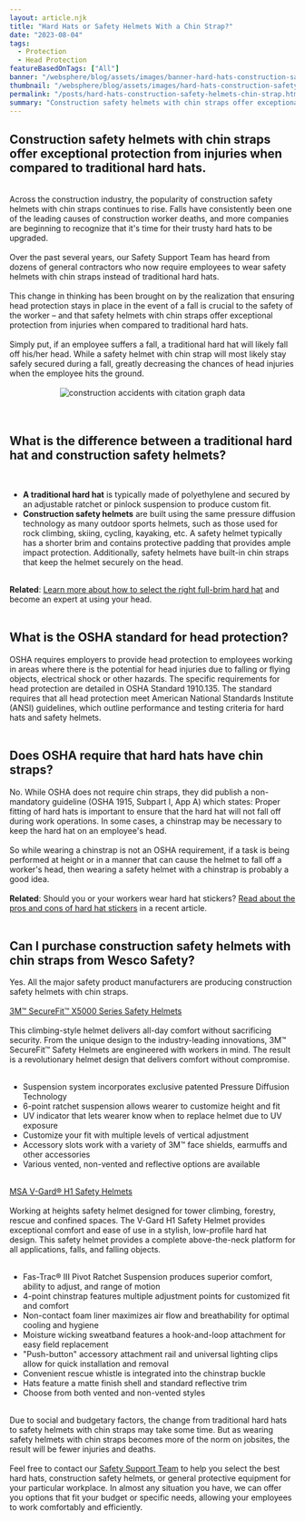 ```yaml
---
layout: article.njk
title: "Hard Hats or Safety Helmets With a Chin Strap?"
date: "2023-08-04"
tags:
  - Protection
  - Head Protection
featureBasedOnTags: ["All"]
banner: "/websphere/blog/assets/images/banner-hard-hats-construction-safety-helmets-chin-strap.webp"
thumbnail: "/websphere/blog/assets/images/hard-hats-construction-safety-helmets-chin-strap.webp"
permalink: "/posts/hard-hats-construction-safety-helmets-chin-strap.html"
summary: "Construction safety helmets with chin straps offer exceptional protection from injuries when compared to traditional hard hats."
---
```


<h2 class="intro">Construction safety helmets with chin straps offer exceptional protection from injuries when compared to traditional hard hats.</h2>
<br>
Across the construction industry, the popularity of construction safety helmets with chin straps continues to rise. Falls have consistently been one of the leading causes of construction worker deaths, and more companies are beginning to recognize that it's time for their trusty hard hats to be upgraded.
<br><br>
Over the past several years, our Safety Support Team has heard from dozens of general contractors who now require employees to wear safety helmets with chin straps instead of traditional hard hats.
<br><br>
This change in thinking has been brought on by the realization that ensuring head protection stays in place in the event of a fall is crucial to the safety of the worker &ndash; and that safety helmets with chin straps offer exceptional protection from injuries when compared to traditional hard hats.
<br><br>
Simply put, if an employee suffers a fall, a traditional hard hat will likely fall off his/her head. While a safety helmet with chin strap will most likely stay safely secured during a fall, greatly decreasing the chances of head injuries when the employee hits the ground.
<br><br>
<center><img src="/websphere/blog/assets/images/construction-accidents-with-citation.webp" alt="construction accidents with citation graph data"></center>
<br><br>
<h2>What is the difference between a traditional hard hat and construction safety helmets?</h2>
<br>
<ul>
    <li><strong>A traditional hard hat</strong> is typically made of polyethylene and secured by an adjustable ratchet or pinlock suspension to produce custom fit.</li>
    <li><strong>Construction safety helmets</strong> are built using the same pressure diffusion technology as many outdoor sports helmets, such as those used for rock climbing, skiing, cycling, kayaking, etc. A safety helmet typically has a shorter brim and contains protective padding that provides ample impact protection. Additionally, safety helmets have built-in chin straps that keep the helmet securely on the head.</li>
</ul>
<br>
<strong>Related</strong>: <a href="https://www.conney.com/websphere/blog/posts/use-your-head-when-choosing-full-brim-hard-hat.html?utm_medium=construction-safety-helmets&utm_source=Blog&utm_campaign=Conney">Learn more about how to select the right full-brim hard hat</a> and become an expert at using your head.
<br><br>
<h2>What is the OSHA standard for head protection?</h2>
OSHA requires employers to provide head protection to employees working in areas where there is the potential for head injuries due to falling or flying objects, electrical shock or other hazards. The specific requirements for head protection are detailed in OSHA Standard 1910.135. The standard requires that all head protection meet American National Standards Institute (ANSI) guidelines, which outline performance and testing criteria for hard hats and safety helmets.
<br><br>
<h2>Does OSHA require that hard hats have chin straps?</h2>
No. While OSHA does not require chin straps, they did publish a non-mandatory guideline (OSHA 1915, Subpart I, App A) which states: Proper fitting of hard hats is important to ensure that the hard hat will not fall off during work operations. In some cases, a chinstrap may be necessary to keep the hard hat on an employee's head.
<br><br>
So while wearing a chinstrap is not an OSHA requirement, if a task is being performed at height or in a manner that can cause the helmet to fall off a worker's head, then wearing a safety helmet with a chinstrap is probably a good idea.
<br><br>
<strong>Related</strong>: Should you or your workers wear hard hat stickers? <a href="https://www.conney.com/websphere/blog/posts/hard-hat-stickers-sticky-situation.html?utm_medium=construction-safety-helmets&utm_source=Blog&utm_campaign=Conney">Read about the pros and cons of hard hat stickers</a> in a recent article.
<br><br>
<h2>Can I purchase construction safety helmets with chin straps from Wesco Safety?</h2>
Yes. All the major safety product manufacturers are producing construction safety helmets with chin straps.
<br><br>
<a href="https://www.conney.com/style/3m-securefit-safety-helmet-x5000-series-reflective-vented?PMWTNO=000000000313713&utm_medium=construction-safety-helmets&utm_source=Blog&utm_campaign=3M">3M&trade; SecureFit&trade; X5000 Series Safety Helmets</a>
<br><br>
This climbing-style helmet delivers all-day comfort without sacrificing security. From the unique design to the industry-leading innovations, 3M&trade; SecureFit&trade; Safety Helmets are engineered with workers in mind. The result is a revolutionary helmet design that delivers comfort without compromise.
<br><br>
<ul>
    <li>Suspension system incorporates exclusive patented Pressure Diffusion Technology</li>
    <li>6-point ratchet suspension allows wearer to customize height and fit</li>
    <li>UV indicator that lets wearer know when to replace helmet due to UV exposure</li>
    <li>Customize your fit with multiple levels of vertical adjustment</li>
    <li>Accessory slots work with a variety of 3M&trade; face shields, earmuffs and other accessories</li>
    <li>Various vented, non-vented and reflective options are available</li>
</ul>
<br>
<a href="https://www.conney.com/style/msa-v-gard-h1-safety-helmet-vented-fas-trac-iii-suspension?PMWTNO=000000000313713&utm_medium=construction-safety-helmets&utm_source=Blog&utm_campaign=MSA">MSA V-Gard&reg; H1 Safety Helmets</a>
<br><br>
Working at heights safety helmet designed for tower climbing, forestry, rescue and confined spaces. The V-Gard H1 Safety Helmet provides exceptional comfort and ease of use in a stylish, low-profile hard hat design. This safety helmet provides a complete above-the-neck platform for all applications, falls, and falling objects.
<br><br>
<ul>
    <li>Fas-Trac&reg; III Pivot Ratchet Suspension produces superior comfort, ability to adjust, and range of motion</li>
    <li>4-point chinstrap features multiple adjustment points for customized fit and comfort</li>
    <li>Non-contact foam liner maximizes air flow and breathability for optimal cooling and hygiene</li>
    <li>Moisture wicking sweatband features a hook-and-loop attachment for easy field replacement</li>
    <li>"Push-button" accessory attachment rail and universal lighting clips allow for quick installation and removal</li>
    <li>Convenient rescue whistle is integrated into the chinstrap buckle</li>
    <li>Hats feature a matte finish shell and standard reflective trim</li>
    <li>Choose from both vented and non-vented styles</li>
</ul>
<br>
Due to social and budgetary factors, the change from traditional hard hats to safety helmets with chin straps may take some time. But as wearing safety helmets with chin straps becomes more of the norm on jobsites, the result will be fewer injuries and deaths.
<br><br>
Feel free to contact our <a href="https://www.conney.com/pages/safetyservices?utm_medium=construction-safety-helmets&utm_source=Blog&utm_campaign=Conney">Safety Support Team</a> to help you select the best hard hats, construction safety helmets, or general protective equipment for your particular workplace. In almost any situation you have, we can offer you options that fit your budget or specific needs, allowing your employees to work comfortably and efficiently.